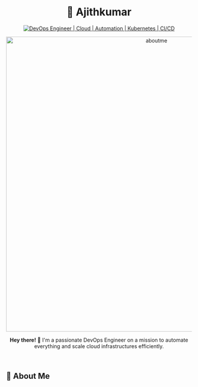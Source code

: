 # <div align="center">🚀 **Ajithkumar**</div>

<div align="center">
  
[![DevOps Engineer | Cloud | Automation | Kubernetes | CI/CD]([https://img.shields.io/badge/DevOps_Engineer_%7C_Cloud_%7C_Automation_%7C_Kubernetes_%7C_CI/CD-0A0A0A?style=for-the-badge&logo=devops&logoColor=white)](https://link.notharshhaa.site](https://images.squarespace-cdn.com/content/v1/661399b472129266540899dc/1727747249227-P74ENKASK3Y3VIN79IHH/devopsvsdeveloper--1-.png?format=1500w))

<img src="https://imgur.com/CvgYNnv.png" alt="aboutme" width="800px">

</div>

<div align="center">
  <p><strong>Hey there!</strong> 👋 I'm a passionate DevOps Engineer on a mission to automate everything and scale cloud infrastructures efficiently.</p>
</div>

<br>

## 💫 About Me
